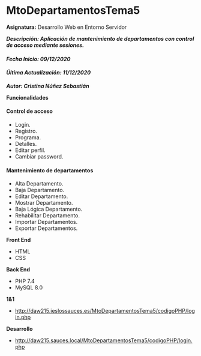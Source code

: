 # MtoDepartamentosTema5
**Asignatura:** Desarrollo Web en Entorno Servidor

***Descripción: Aplicación de mantenimiento de departamentos con control de acceso mediante sesiones.***



#### *Fecha Inicio: 09/12/2020*
#### *Última Actualización: 11/12/2020*

***Autor: Cristina Núñez Sebastián***

**Funcionalidades**
#### Control de acceso
- Login.
- Registro.
- Programa.
- Detalles.
- Editar perfil.
- Cambiar password.
#### Mantenimiento de departamentos
- Alta Departamento.
- Baja Departamento.
- Editar Departamento.
- Mostrar Departamento.
- Baja Lógica Departamento.
- Rehabilitar Departamento.
- Importar Departamentos.
- Exportar Departamentos.

**Front End**
- HTML
- CSS

**Back End**
- PHP 7.4
- MySQL 8.0

**1&1**
- http://daw215.ieslossauces.es/MtoDepartamentosTema5/codigoPHP/login.php

**Desarrollo**
- http://daw215.sauces.local/MtoDepartamentosTema5/codigoPHP/login.php
